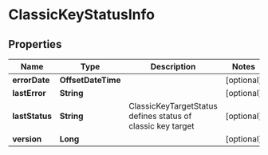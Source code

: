 

# ClassicKeyStatusInfo


## Properties

| Name | Type | Description | Notes |
|------------ | ------------- | ------------- | -------------|
|**errorDate** | **OffsetDateTime** |  |  [optional] |
|**lastError** | **String** |  |  [optional] |
|**lastStatus** | **String** | ClassicKeyTargetStatus defines status of classic key target |  [optional] |
|**version** | **Long** |  |  [optional] |




